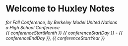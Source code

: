 # Welcome to Huxley Notes

<span className="help-text"><i>for Fall Conference, by Berkeley Model United Nations</i></span>
<br />
<span className="help-text"><i>a High School Conference</i></span>
<br />
<span className="help-text">
	<i>{{ conferenceStartMonth }} {{ conferenceStartDay }} - {{ conferenceEndDay }}, {{ conferenceStartYear }}</i>
</span>
